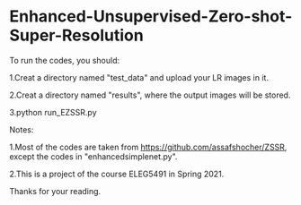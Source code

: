 # Enhanced-Unsupervised-Zero-shot-Super-Resolution
To run the codes, you should:

1.Creat a directory named "test_data" and upload your LR images in it.

2.Creat a directory named "results", where the output images will be stored.

3.python run_EZSSR.py


Notes: 

1.Most of the codes are taken from https://github.com/assafshocher/ZSSR, except the codes in "enhancedsimplenet.py".

2.This is a project of the course ELEG5491 in Spring 2021.

Thanks for your reading.
